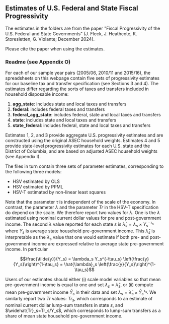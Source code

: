 ## Estimates of U.S. Federal and State Fiscal Progressivity

The estimates in the folders are from the paper "Fiscal Progressivity of the U.S. Federal and State Governments" (J. Fleck, J. Heathcote, K. Storesletten, G. Violante; December 2024).

Please cite the paper when using the estimates.

### Readme (see Appendix O)

For each of our sample year pairs (2005/06, 2010/11 and 2015/16), the spreadsheets on this webpage contain five sets of progressivity estimates for our baseline tax and transfer specification (see Sections 3 and 4). The estimates differ regarding the sorts of taxes and transfers included in household disposable income:

1. **agg_state**: includes state and local taxes and transfers
2. **federal**: includes federal taxes and transfers
3. **federal_agg_state**: includes federal, state and local taxes and transfers
4. **state**: includes state and local taxes and transfers
5. **state_federal**: includes federal, state and local taxes and transfers

Estimates 1, 2, and 3 provide aggregate U.S. progressivity estimates and are constructed using the original ASEC household weights. Estimates 4 and 5 provide state-level progressivity estimates for each U.S. state and the District of Columbia, and are based on adjusted ASEC household weights (see Appendix I).

The files in turn contain three sets of parameter estimates, corresponding to the following three models:
- HSV estimated by OLS
- HSV estimated by PPML
- HSV-T estimated by non-linear least squares

Note that the parameter $\tau$ is independent of the scale of the economy. In contrast, the parameter $\lambda$ and the parameter $Tr$ in the HSV-T specification do depend on the scale. We therefore report two values for $\lambda$. One is the $\lambda$ estimated using nominal current dollar values for pre and post-government income. The second $\lambda$ value reported for each state $s$ is $\hat{\lambda}_s = \lambda_s \times Y_s^{-\tau_s}$ where $Y_s$ is average state household pre-government income. This $\hat{\lambda}_s$ is interpretable as the $\lambda_s$ value that one would estimate if both pre- and post-government income are expressed relative to average state pre-government income. In particular 

$$\frac{\tilde{y}}{Y_s} = \lambda_s Y_s^{-\tau_s} \left(\frac{y}{Y_s}\right)^{1-\tau_s} = \hat{\lambda}_s \left(\frac{y}{Y_s}\right)^{1-\tau_s}$$

Users of our estimates should either (i) scale model variables so that mean pre-government income is equal to one and set $\lambda_s = \hat{\lambda}_s$, or (ii) compute mean pre-government income $\bar{Y}_s$ in their data and set $\lambda_s = \hat{\lambda}_s \times \bar{Y}_s^{\tau_s}$. We similarly report two $Tr$ values: $Tr_s$, which corresponds to an estimate of nominal current dollar lump-sum transfers in state $s,$ and $\widehat{Tr}_s=Tr_s/Y_s$, which corresponds to lump-sum transfers as a share of mean state household pre-government income.
